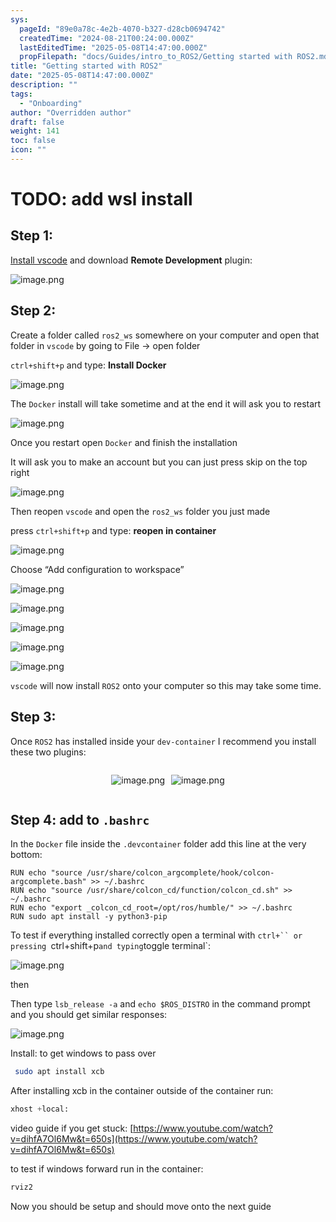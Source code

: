 ```yaml
---
sys:
  pageId: "89e0a78c-4e2b-4070-b327-d28cb0694742"
  createdTime: "2024-08-21T00:24:00.000Z"
  lastEditedTime: "2025-05-08T14:47:00.000Z"
  propFilepath: "docs/Guides/intro_to_ROS2/Getting started with ROS2.md"
title: "Getting started with ROS2"
date: "2025-05-08T14:47:00.000Z"
description: ""
tags:
  - "Onboarding"
author: "Overridden author"
draft: false
weight: 141
toc: false
icon: ""
---
```


# TODO: add wsl install

## Step 1:

[Install vscode](https://code.visualstudio.com/download) and download **Remote Development** plugin:

![image.png](https://prod-files-secure.s3.us-west-2.amazonaws.com/d518164a-d88e-44d1-a4ee-3adb3bd8bce0/efb52993-1881-4a40-b95e-6f020334f022/image.png?X-Amz-Algorithm=AWS4-HMAC-SHA256&X-Amz-Content-Sha256=UNSIGNED-PAYLOAD&X-Amz-Credential=ASIAZI2LB466TH6LOEEI%2F20250509%2Fus-west-2%2Fs3%2Faws4_request&X-Amz-Date=20250509T121503Z&X-Amz-Expires=3600&X-Amz-Security-Token=IQoJb3JpZ2luX2VjEOT%2F%2F%2F%2F%2F%2F%2F%2F%2F%2FwEaCXVzLXdlc3QtMiJIMEYCIQDjvhfwNVPuxuyXhGO2E83rliFYX0GxhCzY5nDeza06JQIhAIMpdl8gBghcgbvI1FkNu%2F7%2By0vSui9eZJeKePLwY9VxKogECI3%2F%2F%2F%2F%2F%2F%2F%2F%2F%2FwEQABoMNjM3NDIzMTgzODA1IgzrJF1pamoBgEDuAvcq3ANO66Jo4bCShZBXfwJFRIusuSnody7wMJ%2B3nYju7IMGAZUCMqLkkdHkHxQ4UU9K000vX5k1Yfb9DseOce2diduEAzlrkH1IOp738uyNeQXhHE5pLpFqrUuTrhzaeu0O8LXxt8c77W2MNhWWnIDKpJI%2FwwDwPandXZkB6VW4j%2B9KMXIso2MNcSmtj9EIJuXILkm37cuS3z%2B0aDIgGbaiiRcDvlZzJYJL0lvsx3ljU8rRWYP03x0mUIn7zgd9aSX2ozsyQsETCTzeIp4i52Da3TLsWlfORWCQNX4cHkBdeULIKA6CxZqzF%2B1AwqQOZ%2FW46U%2Fygfzs4BNryYlty1DP9ZOnuLW0cbkx6pEUv8wdmUa1DWBQBfY5NnxKyy04d3sjT2M4RGoJ3zrJ43Aajfpd1zQSZcVFk%2BEIXLVu6C4OrIRjiB%2F3x00%2BTYDPOXegVE5QZY1V07pjLsJkbPoizrDUlhhG49%2BNSR1r9%2FtXmMZnYCskQyIRCCKajtPbWAhqVsDV6xGLhUxIn3bzWTamc3IdAiqX91lv65%2B9tF%2FYTX3akOeTuYXQvco8yXsF30wgpQVpi3dwrLDMincaoWYy4boUUGIzhBait%2BpcyoMKLmlfoxOlHjFAdEx9TcAe5A1s6TCx1ffABjqkAe9cTVDZy7DRcc5omeT07Iq66mpOqJJFv8NlShbsz22ypZ3NYZGHAXzNGc7AnAOWKqh2Qi%2F1JiksfGWA59HoiCgKgPAFHeKseSVhRVRYR0YrGmXtG0LCCW%2FuYU2i%2FuU0dfEUIT1QP1TlCjd0Bxh4no%2FSzTkR1kBtFFNR4KVg%2FctNDIHGpE%2BpVqGQFuTY0e7fC8CTkxX0fOfjvBBxBbQPdM3bs1FB&X-Amz-Signature=a109b1b1b0b3d92da6811d4a12e01a02476d5af20db009506c168714f2acb1af&X-Amz-SignedHeaders=host&x-id=GetObject)

## Step 2:

Create a folder called `ros2_ws` somewhere on your computer and open that folder in `vscode` by going to File → open folder 

`ctrl+shift+p` and type: **Install Docker**

![image.png](https://prod-files-secure.s3.us-west-2.amazonaws.com/d518164a-d88e-44d1-a4ee-3adb3bd8bce0/2269dc0e-1cd5-47ff-bceb-c04ad9b2eab0/image.png?X-Amz-Algorithm=AWS4-HMAC-SHA256&X-Amz-Content-Sha256=UNSIGNED-PAYLOAD&X-Amz-Credential=ASIAZI2LB466TH6LOEEI%2F20250509%2Fus-west-2%2Fs3%2Faws4_request&X-Amz-Date=20250509T121503Z&X-Amz-Expires=3600&X-Amz-Security-Token=IQoJb3JpZ2luX2VjEOT%2F%2F%2F%2F%2F%2F%2F%2F%2F%2FwEaCXVzLXdlc3QtMiJIMEYCIQDjvhfwNVPuxuyXhGO2E83rliFYX0GxhCzY5nDeza06JQIhAIMpdl8gBghcgbvI1FkNu%2F7%2By0vSui9eZJeKePLwY9VxKogECI3%2F%2F%2F%2F%2F%2F%2F%2F%2F%2FwEQABoMNjM3NDIzMTgzODA1IgzrJF1pamoBgEDuAvcq3ANO66Jo4bCShZBXfwJFRIusuSnody7wMJ%2B3nYju7IMGAZUCMqLkkdHkHxQ4UU9K000vX5k1Yfb9DseOce2diduEAzlrkH1IOp738uyNeQXhHE5pLpFqrUuTrhzaeu0O8LXxt8c77W2MNhWWnIDKpJI%2FwwDwPandXZkB6VW4j%2B9KMXIso2MNcSmtj9EIJuXILkm37cuS3z%2B0aDIgGbaiiRcDvlZzJYJL0lvsx3ljU8rRWYP03x0mUIn7zgd9aSX2ozsyQsETCTzeIp4i52Da3TLsWlfORWCQNX4cHkBdeULIKA6CxZqzF%2B1AwqQOZ%2FW46U%2Fygfzs4BNryYlty1DP9ZOnuLW0cbkx6pEUv8wdmUa1DWBQBfY5NnxKyy04d3sjT2M4RGoJ3zrJ43Aajfpd1zQSZcVFk%2BEIXLVu6C4OrIRjiB%2F3x00%2BTYDPOXegVE5QZY1V07pjLsJkbPoizrDUlhhG49%2BNSR1r9%2FtXmMZnYCskQyIRCCKajtPbWAhqVsDV6xGLhUxIn3bzWTamc3IdAiqX91lv65%2B9tF%2FYTX3akOeTuYXQvco8yXsF30wgpQVpi3dwrLDMincaoWYy4boUUGIzhBait%2BpcyoMKLmlfoxOlHjFAdEx9TcAe5A1s6TCx1ffABjqkAe9cTVDZy7DRcc5omeT07Iq66mpOqJJFv8NlShbsz22ypZ3NYZGHAXzNGc7AnAOWKqh2Qi%2F1JiksfGWA59HoiCgKgPAFHeKseSVhRVRYR0YrGmXtG0LCCW%2FuYU2i%2FuU0dfEUIT1QP1TlCjd0Bxh4no%2FSzTkR1kBtFFNR4KVg%2FctNDIHGpE%2BpVqGQFuTY0e7fC8CTkxX0fOfjvBBxBbQPdM3bs1FB&X-Amz-Signature=d23d32763e62ab34ab966de39308e59db356ca3ff575f60b262cbf907225458d&X-Amz-SignedHeaders=host&x-id=GetObject)

The `Docker` install will take sometime and at the end it will ask you to restart

![image.png](https://prod-files-secure.s3.us-west-2.amazonaws.com/d518164a-d88e-44d1-a4ee-3adb3bd8bce0/ed233f78-be33-4b1f-b89c-9c346c0e961e/image.png?X-Amz-Algorithm=AWS4-HMAC-SHA256&X-Amz-Content-Sha256=UNSIGNED-PAYLOAD&X-Amz-Credential=ASIAZI2LB466TH6LOEEI%2F20250509%2Fus-west-2%2Fs3%2Faws4_request&X-Amz-Date=20250509T121503Z&X-Amz-Expires=3600&X-Amz-Security-Token=IQoJb3JpZ2luX2VjEOT%2F%2F%2F%2F%2F%2F%2F%2F%2F%2FwEaCXVzLXdlc3QtMiJIMEYCIQDjvhfwNVPuxuyXhGO2E83rliFYX0GxhCzY5nDeza06JQIhAIMpdl8gBghcgbvI1FkNu%2F7%2By0vSui9eZJeKePLwY9VxKogECI3%2F%2F%2F%2F%2F%2F%2F%2F%2F%2FwEQABoMNjM3NDIzMTgzODA1IgzrJF1pamoBgEDuAvcq3ANO66Jo4bCShZBXfwJFRIusuSnody7wMJ%2B3nYju7IMGAZUCMqLkkdHkHxQ4UU9K000vX5k1Yfb9DseOce2diduEAzlrkH1IOp738uyNeQXhHE5pLpFqrUuTrhzaeu0O8LXxt8c77W2MNhWWnIDKpJI%2FwwDwPandXZkB6VW4j%2B9KMXIso2MNcSmtj9EIJuXILkm37cuS3z%2B0aDIgGbaiiRcDvlZzJYJL0lvsx3ljU8rRWYP03x0mUIn7zgd9aSX2ozsyQsETCTzeIp4i52Da3TLsWlfORWCQNX4cHkBdeULIKA6CxZqzF%2B1AwqQOZ%2FW46U%2Fygfzs4BNryYlty1DP9ZOnuLW0cbkx6pEUv8wdmUa1DWBQBfY5NnxKyy04d3sjT2M4RGoJ3zrJ43Aajfpd1zQSZcVFk%2BEIXLVu6C4OrIRjiB%2F3x00%2BTYDPOXegVE5QZY1V07pjLsJkbPoizrDUlhhG49%2BNSR1r9%2FtXmMZnYCskQyIRCCKajtPbWAhqVsDV6xGLhUxIn3bzWTamc3IdAiqX91lv65%2B9tF%2FYTX3akOeTuYXQvco8yXsF30wgpQVpi3dwrLDMincaoWYy4boUUGIzhBait%2BpcyoMKLmlfoxOlHjFAdEx9TcAe5A1s6TCx1ffABjqkAe9cTVDZy7DRcc5omeT07Iq66mpOqJJFv8NlShbsz22ypZ3NYZGHAXzNGc7AnAOWKqh2Qi%2F1JiksfGWA59HoiCgKgPAFHeKseSVhRVRYR0YrGmXtG0LCCW%2FuYU2i%2FuU0dfEUIT1QP1TlCjd0Bxh4no%2FSzTkR1kBtFFNR4KVg%2FctNDIHGpE%2BpVqGQFuTY0e7fC8CTkxX0fOfjvBBxBbQPdM3bs1FB&X-Amz-Signature=c61fed5c693c2dfaa30ceaaa370762244df29222cf40d132e89470815f2508da&X-Amz-SignedHeaders=host&x-id=GetObject)

Once you restart open `Docker` and finish the installation

It will ask you to make an account but you can just press skip on the top right

![image.png](https://prod-files-secure.s3.us-west-2.amazonaws.com/d518164a-d88e-44d1-a4ee-3adb3bd8bce0/21010ad9-1659-4fd9-9f59-9932a09b2a3d/image.png?X-Amz-Algorithm=AWS4-HMAC-SHA256&X-Amz-Content-Sha256=UNSIGNED-PAYLOAD&X-Amz-Credential=ASIAZI2LB466TH6LOEEI%2F20250509%2Fus-west-2%2Fs3%2Faws4_request&X-Amz-Date=20250509T121503Z&X-Amz-Expires=3600&X-Amz-Security-Token=IQoJb3JpZ2luX2VjEOT%2F%2F%2F%2F%2F%2F%2F%2F%2F%2FwEaCXVzLXdlc3QtMiJIMEYCIQDjvhfwNVPuxuyXhGO2E83rliFYX0GxhCzY5nDeza06JQIhAIMpdl8gBghcgbvI1FkNu%2F7%2By0vSui9eZJeKePLwY9VxKogECI3%2F%2F%2F%2F%2F%2F%2F%2F%2F%2FwEQABoMNjM3NDIzMTgzODA1IgzrJF1pamoBgEDuAvcq3ANO66Jo4bCShZBXfwJFRIusuSnody7wMJ%2B3nYju7IMGAZUCMqLkkdHkHxQ4UU9K000vX5k1Yfb9DseOce2diduEAzlrkH1IOp738uyNeQXhHE5pLpFqrUuTrhzaeu0O8LXxt8c77W2MNhWWnIDKpJI%2FwwDwPandXZkB6VW4j%2B9KMXIso2MNcSmtj9EIJuXILkm37cuS3z%2B0aDIgGbaiiRcDvlZzJYJL0lvsx3ljU8rRWYP03x0mUIn7zgd9aSX2ozsyQsETCTzeIp4i52Da3TLsWlfORWCQNX4cHkBdeULIKA6CxZqzF%2B1AwqQOZ%2FW46U%2Fygfzs4BNryYlty1DP9ZOnuLW0cbkx6pEUv8wdmUa1DWBQBfY5NnxKyy04d3sjT2M4RGoJ3zrJ43Aajfpd1zQSZcVFk%2BEIXLVu6C4OrIRjiB%2F3x00%2BTYDPOXegVE5QZY1V07pjLsJkbPoizrDUlhhG49%2BNSR1r9%2FtXmMZnYCskQyIRCCKajtPbWAhqVsDV6xGLhUxIn3bzWTamc3IdAiqX91lv65%2B9tF%2FYTX3akOeTuYXQvco8yXsF30wgpQVpi3dwrLDMincaoWYy4boUUGIzhBait%2BpcyoMKLmlfoxOlHjFAdEx9TcAe5A1s6TCx1ffABjqkAe9cTVDZy7DRcc5omeT07Iq66mpOqJJFv8NlShbsz22ypZ3NYZGHAXzNGc7AnAOWKqh2Qi%2F1JiksfGWA59HoiCgKgPAFHeKseSVhRVRYR0YrGmXtG0LCCW%2FuYU2i%2FuU0dfEUIT1QP1TlCjd0Bxh4no%2FSzTkR1kBtFFNR4KVg%2FctNDIHGpE%2BpVqGQFuTY0e7fC8CTkxX0fOfjvBBxBbQPdM3bs1FB&X-Amz-Signature=ba88c7a83a82d97402a8f26119fb70c5e35c6c14c91cd633fdfb8a1eddf3ab27&X-Amz-SignedHeaders=host&x-id=GetObject)

Then reopen `vscode` and open the `ros2_ws` folder you just made

press `ctrl+shift+p` and type: **reopen in container**

![image.png](https://prod-files-secure.s3.us-west-2.amazonaws.com/d518164a-d88e-44d1-a4ee-3adb3bd8bce0/4e93b8c2-41ad-488c-8095-c74205196118/image.png?X-Amz-Algorithm=AWS4-HMAC-SHA256&X-Amz-Content-Sha256=UNSIGNED-PAYLOAD&X-Amz-Credential=ASIAZI2LB466TH6LOEEI%2F20250509%2Fus-west-2%2Fs3%2Faws4_request&X-Amz-Date=20250509T121503Z&X-Amz-Expires=3600&X-Amz-Security-Token=IQoJb3JpZ2luX2VjEOT%2F%2F%2F%2F%2F%2F%2F%2F%2F%2FwEaCXVzLXdlc3QtMiJIMEYCIQDjvhfwNVPuxuyXhGO2E83rliFYX0GxhCzY5nDeza06JQIhAIMpdl8gBghcgbvI1FkNu%2F7%2By0vSui9eZJeKePLwY9VxKogECI3%2F%2F%2F%2F%2F%2F%2F%2F%2F%2FwEQABoMNjM3NDIzMTgzODA1IgzrJF1pamoBgEDuAvcq3ANO66Jo4bCShZBXfwJFRIusuSnody7wMJ%2B3nYju7IMGAZUCMqLkkdHkHxQ4UU9K000vX5k1Yfb9DseOce2diduEAzlrkH1IOp738uyNeQXhHE5pLpFqrUuTrhzaeu0O8LXxt8c77W2MNhWWnIDKpJI%2FwwDwPandXZkB6VW4j%2B9KMXIso2MNcSmtj9EIJuXILkm37cuS3z%2B0aDIgGbaiiRcDvlZzJYJL0lvsx3ljU8rRWYP03x0mUIn7zgd9aSX2ozsyQsETCTzeIp4i52Da3TLsWlfORWCQNX4cHkBdeULIKA6CxZqzF%2B1AwqQOZ%2FW46U%2Fygfzs4BNryYlty1DP9ZOnuLW0cbkx6pEUv8wdmUa1DWBQBfY5NnxKyy04d3sjT2M4RGoJ3zrJ43Aajfpd1zQSZcVFk%2BEIXLVu6C4OrIRjiB%2F3x00%2BTYDPOXegVE5QZY1V07pjLsJkbPoizrDUlhhG49%2BNSR1r9%2FtXmMZnYCskQyIRCCKajtPbWAhqVsDV6xGLhUxIn3bzWTamc3IdAiqX91lv65%2B9tF%2FYTX3akOeTuYXQvco8yXsF30wgpQVpi3dwrLDMincaoWYy4boUUGIzhBait%2BpcyoMKLmlfoxOlHjFAdEx9TcAe5A1s6TCx1ffABjqkAe9cTVDZy7DRcc5omeT07Iq66mpOqJJFv8NlShbsz22ypZ3NYZGHAXzNGc7AnAOWKqh2Qi%2F1JiksfGWA59HoiCgKgPAFHeKseSVhRVRYR0YrGmXtG0LCCW%2FuYU2i%2FuU0dfEUIT1QP1TlCjd0Bxh4no%2FSzTkR1kBtFFNR4KVg%2FctNDIHGpE%2BpVqGQFuTY0e7fC8CTkxX0fOfjvBBxBbQPdM3bs1FB&X-Amz-Signature=dbb4898b444ce04fc17a7dff2beb2b0ca6e7b00aae838b624cae15ac93158dce&X-Amz-SignedHeaders=host&x-id=GetObject)

Choose “Add configuration to workspace”

![image.png](https://prod-files-secure.s3.us-west-2.amazonaws.com/d518164a-d88e-44d1-a4ee-3adb3bd8bce0/9560b282-5060-4989-ba37-97e7b2c22476/image.png?X-Amz-Algorithm=AWS4-HMAC-SHA256&X-Amz-Content-Sha256=UNSIGNED-PAYLOAD&X-Amz-Credential=ASIAZI2LB466TH6LOEEI%2F20250509%2Fus-west-2%2Fs3%2Faws4_request&X-Amz-Date=20250509T121503Z&X-Amz-Expires=3600&X-Amz-Security-Token=IQoJb3JpZ2luX2VjEOT%2F%2F%2F%2F%2F%2F%2F%2F%2F%2FwEaCXVzLXdlc3QtMiJIMEYCIQDjvhfwNVPuxuyXhGO2E83rliFYX0GxhCzY5nDeza06JQIhAIMpdl8gBghcgbvI1FkNu%2F7%2By0vSui9eZJeKePLwY9VxKogECI3%2F%2F%2F%2F%2F%2F%2F%2F%2F%2FwEQABoMNjM3NDIzMTgzODA1IgzrJF1pamoBgEDuAvcq3ANO66Jo4bCShZBXfwJFRIusuSnody7wMJ%2B3nYju7IMGAZUCMqLkkdHkHxQ4UU9K000vX5k1Yfb9DseOce2diduEAzlrkH1IOp738uyNeQXhHE5pLpFqrUuTrhzaeu0O8LXxt8c77W2MNhWWnIDKpJI%2FwwDwPandXZkB6VW4j%2B9KMXIso2MNcSmtj9EIJuXILkm37cuS3z%2B0aDIgGbaiiRcDvlZzJYJL0lvsx3ljU8rRWYP03x0mUIn7zgd9aSX2ozsyQsETCTzeIp4i52Da3TLsWlfORWCQNX4cHkBdeULIKA6CxZqzF%2B1AwqQOZ%2FW46U%2Fygfzs4BNryYlty1DP9ZOnuLW0cbkx6pEUv8wdmUa1DWBQBfY5NnxKyy04d3sjT2M4RGoJ3zrJ43Aajfpd1zQSZcVFk%2BEIXLVu6C4OrIRjiB%2F3x00%2BTYDPOXegVE5QZY1V07pjLsJkbPoizrDUlhhG49%2BNSR1r9%2FtXmMZnYCskQyIRCCKajtPbWAhqVsDV6xGLhUxIn3bzWTamc3IdAiqX91lv65%2B9tF%2FYTX3akOeTuYXQvco8yXsF30wgpQVpi3dwrLDMincaoWYy4boUUGIzhBait%2BpcyoMKLmlfoxOlHjFAdEx9TcAe5A1s6TCx1ffABjqkAe9cTVDZy7DRcc5omeT07Iq66mpOqJJFv8NlShbsz22ypZ3NYZGHAXzNGc7AnAOWKqh2Qi%2F1JiksfGWA59HoiCgKgPAFHeKseSVhRVRYR0YrGmXtG0LCCW%2FuYU2i%2FuU0dfEUIT1QP1TlCjd0Bxh4no%2FSzTkR1kBtFFNR4KVg%2FctNDIHGpE%2BpVqGQFuTY0e7fC8CTkxX0fOfjvBBxBbQPdM3bs1FB&X-Amz-Signature=c537f9a1489e88cb11497729387f9058d657985c46ae01d909675e4856030774&X-Amz-SignedHeaders=host&x-id=GetObject)

![image.png](https://prod-files-secure.s3.us-west-2.amazonaws.com/d518164a-d88e-44d1-a4ee-3adb3bd8bce0/2ee63f81-886b-48e8-a553-dc6e5eac99e4/image.png?X-Amz-Algorithm=AWS4-HMAC-SHA256&X-Amz-Content-Sha256=UNSIGNED-PAYLOAD&X-Amz-Credential=ASIAZI2LB466TH6LOEEI%2F20250509%2Fus-west-2%2Fs3%2Faws4_request&X-Amz-Date=20250509T121503Z&X-Amz-Expires=3600&X-Amz-Security-Token=IQoJb3JpZ2luX2VjEOT%2F%2F%2F%2F%2F%2F%2F%2F%2F%2FwEaCXVzLXdlc3QtMiJIMEYCIQDjvhfwNVPuxuyXhGO2E83rliFYX0GxhCzY5nDeza06JQIhAIMpdl8gBghcgbvI1FkNu%2F7%2By0vSui9eZJeKePLwY9VxKogECI3%2F%2F%2F%2F%2F%2F%2F%2F%2F%2FwEQABoMNjM3NDIzMTgzODA1IgzrJF1pamoBgEDuAvcq3ANO66Jo4bCShZBXfwJFRIusuSnody7wMJ%2B3nYju7IMGAZUCMqLkkdHkHxQ4UU9K000vX5k1Yfb9DseOce2diduEAzlrkH1IOp738uyNeQXhHE5pLpFqrUuTrhzaeu0O8LXxt8c77W2MNhWWnIDKpJI%2FwwDwPandXZkB6VW4j%2B9KMXIso2MNcSmtj9EIJuXILkm37cuS3z%2B0aDIgGbaiiRcDvlZzJYJL0lvsx3ljU8rRWYP03x0mUIn7zgd9aSX2ozsyQsETCTzeIp4i52Da3TLsWlfORWCQNX4cHkBdeULIKA6CxZqzF%2B1AwqQOZ%2FW46U%2Fygfzs4BNryYlty1DP9ZOnuLW0cbkx6pEUv8wdmUa1DWBQBfY5NnxKyy04d3sjT2M4RGoJ3zrJ43Aajfpd1zQSZcVFk%2BEIXLVu6C4OrIRjiB%2F3x00%2BTYDPOXegVE5QZY1V07pjLsJkbPoizrDUlhhG49%2BNSR1r9%2FtXmMZnYCskQyIRCCKajtPbWAhqVsDV6xGLhUxIn3bzWTamc3IdAiqX91lv65%2B9tF%2FYTX3akOeTuYXQvco8yXsF30wgpQVpi3dwrLDMincaoWYy4boUUGIzhBait%2BpcyoMKLmlfoxOlHjFAdEx9TcAe5A1s6TCx1ffABjqkAe9cTVDZy7DRcc5omeT07Iq66mpOqJJFv8NlShbsz22ypZ3NYZGHAXzNGc7AnAOWKqh2Qi%2F1JiksfGWA59HoiCgKgPAFHeKseSVhRVRYR0YrGmXtG0LCCW%2FuYU2i%2FuU0dfEUIT1QP1TlCjd0Bxh4no%2FSzTkR1kBtFFNR4KVg%2FctNDIHGpE%2BpVqGQFuTY0e7fC8CTkxX0fOfjvBBxBbQPdM3bs1FB&X-Amz-Signature=917228ad72f22455a48b92399595588e7186b2e043f855e0ead60c6fab2a800f&X-Amz-SignedHeaders=host&x-id=GetObject)

![image.png](https://prod-files-secure.s3.us-west-2.amazonaws.com/d518164a-d88e-44d1-a4ee-3adb3bd8bce0/ae1580b2-b048-407e-aed9-b584224a7a04/image.png?X-Amz-Algorithm=AWS4-HMAC-SHA256&X-Amz-Content-Sha256=UNSIGNED-PAYLOAD&X-Amz-Credential=ASIAZI2LB466TH6LOEEI%2F20250509%2Fus-west-2%2Fs3%2Faws4_request&X-Amz-Date=20250509T121503Z&X-Amz-Expires=3600&X-Amz-Security-Token=IQoJb3JpZ2luX2VjEOT%2F%2F%2F%2F%2F%2F%2F%2F%2F%2FwEaCXVzLXdlc3QtMiJIMEYCIQDjvhfwNVPuxuyXhGO2E83rliFYX0GxhCzY5nDeza06JQIhAIMpdl8gBghcgbvI1FkNu%2F7%2By0vSui9eZJeKePLwY9VxKogECI3%2F%2F%2F%2F%2F%2F%2F%2F%2F%2FwEQABoMNjM3NDIzMTgzODA1IgzrJF1pamoBgEDuAvcq3ANO66Jo4bCShZBXfwJFRIusuSnody7wMJ%2B3nYju7IMGAZUCMqLkkdHkHxQ4UU9K000vX5k1Yfb9DseOce2diduEAzlrkH1IOp738uyNeQXhHE5pLpFqrUuTrhzaeu0O8LXxt8c77W2MNhWWnIDKpJI%2FwwDwPandXZkB6VW4j%2B9KMXIso2MNcSmtj9EIJuXILkm37cuS3z%2B0aDIgGbaiiRcDvlZzJYJL0lvsx3ljU8rRWYP03x0mUIn7zgd9aSX2ozsyQsETCTzeIp4i52Da3TLsWlfORWCQNX4cHkBdeULIKA6CxZqzF%2B1AwqQOZ%2FW46U%2Fygfzs4BNryYlty1DP9ZOnuLW0cbkx6pEUv8wdmUa1DWBQBfY5NnxKyy04d3sjT2M4RGoJ3zrJ43Aajfpd1zQSZcVFk%2BEIXLVu6C4OrIRjiB%2F3x00%2BTYDPOXegVE5QZY1V07pjLsJkbPoizrDUlhhG49%2BNSR1r9%2FtXmMZnYCskQyIRCCKajtPbWAhqVsDV6xGLhUxIn3bzWTamc3IdAiqX91lv65%2B9tF%2FYTX3akOeTuYXQvco8yXsF30wgpQVpi3dwrLDMincaoWYy4boUUGIzhBait%2BpcyoMKLmlfoxOlHjFAdEx9TcAe5A1s6TCx1ffABjqkAe9cTVDZy7DRcc5omeT07Iq66mpOqJJFv8NlShbsz22ypZ3NYZGHAXzNGc7AnAOWKqh2Qi%2F1JiksfGWA59HoiCgKgPAFHeKseSVhRVRYR0YrGmXtG0LCCW%2FuYU2i%2FuU0dfEUIT1QP1TlCjd0Bxh4no%2FSzTkR1kBtFFNR4KVg%2FctNDIHGpE%2BpVqGQFuTY0e7fC8CTkxX0fOfjvBBxBbQPdM3bs1FB&X-Amz-Signature=994320040eb2819b2e120787874491503371719d1332f938792fa95f7c26427a&X-Amz-SignedHeaders=host&x-id=GetObject)

![image.png](https://prod-files-secure.s3.us-west-2.amazonaws.com/d518164a-d88e-44d1-a4ee-3adb3bd8bce0/53255b28-f75e-430f-b9e3-c0ac8577e42b/image.png?X-Amz-Algorithm=AWS4-HMAC-SHA256&X-Amz-Content-Sha256=UNSIGNED-PAYLOAD&X-Amz-Credential=ASIAZI2LB466TH6LOEEI%2F20250509%2Fus-west-2%2Fs3%2Faws4_request&X-Amz-Date=20250509T121503Z&X-Amz-Expires=3600&X-Amz-Security-Token=IQoJb3JpZ2luX2VjEOT%2F%2F%2F%2F%2F%2F%2F%2F%2F%2FwEaCXVzLXdlc3QtMiJIMEYCIQDjvhfwNVPuxuyXhGO2E83rliFYX0GxhCzY5nDeza06JQIhAIMpdl8gBghcgbvI1FkNu%2F7%2By0vSui9eZJeKePLwY9VxKogECI3%2F%2F%2F%2F%2F%2F%2F%2F%2F%2FwEQABoMNjM3NDIzMTgzODA1IgzrJF1pamoBgEDuAvcq3ANO66Jo4bCShZBXfwJFRIusuSnody7wMJ%2B3nYju7IMGAZUCMqLkkdHkHxQ4UU9K000vX5k1Yfb9DseOce2diduEAzlrkH1IOp738uyNeQXhHE5pLpFqrUuTrhzaeu0O8LXxt8c77W2MNhWWnIDKpJI%2FwwDwPandXZkB6VW4j%2B9KMXIso2MNcSmtj9EIJuXILkm37cuS3z%2B0aDIgGbaiiRcDvlZzJYJL0lvsx3ljU8rRWYP03x0mUIn7zgd9aSX2ozsyQsETCTzeIp4i52Da3TLsWlfORWCQNX4cHkBdeULIKA6CxZqzF%2B1AwqQOZ%2FW46U%2Fygfzs4BNryYlty1DP9ZOnuLW0cbkx6pEUv8wdmUa1DWBQBfY5NnxKyy04d3sjT2M4RGoJ3zrJ43Aajfpd1zQSZcVFk%2BEIXLVu6C4OrIRjiB%2F3x00%2BTYDPOXegVE5QZY1V07pjLsJkbPoizrDUlhhG49%2BNSR1r9%2FtXmMZnYCskQyIRCCKajtPbWAhqVsDV6xGLhUxIn3bzWTamc3IdAiqX91lv65%2B9tF%2FYTX3akOeTuYXQvco8yXsF30wgpQVpi3dwrLDMincaoWYy4boUUGIzhBait%2BpcyoMKLmlfoxOlHjFAdEx9TcAe5A1s6TCx1ffABjqkAe9cTVDZy7DRcc5omeT07Iq66mpOqJJFv8NlShbsz22ypZ3NYZGHAXzNGc7AnAOWKqh2Qi%2F1JiksfGWA59HoiCgKgPAFHeKseSVhRVRYR0YrGmXtG0LCCW%2FuYU2i%2FuU0dfEUIT1QP1TlCjd0Bxh4no%2FSzTkR1kBtFFNR4KVg%2FctNDIHGpE%2BpVqGQFuTY0e7fC8CTkxX0fOfjvBBxBbQPdM3bs1FB&X-Amz-Signature=6c528c86ff12ae97f9a15c89a523bc01c5eb17c21a75e1b847c08d2ae2b8e99a&X-Amz-SignedHeaders=host&x-id=GetObject)

![image.png](https://prod-files-secure.s3.us-west-2.amazonaws.com/d518164a-d88e-44d1-a4ee-3adb3bd8bce0/7c562767-5af9-4ffb-97d1-327bcdf4ee00/image.png?X-Amz-Algorithm=AWS4-HMAC-SHA256&X-Amz-Content-Sha256=UNSIGNED-PAYLOAD&X-Amz-Credential=ASIAZI2LB466TH6LOEEI%2F20250509%2Fus-west-2%2Fs3%2Faws4_request&X-Amz-Date=20250509T121503Z&X-Amz-Expires=3600&X-Amz-Security-Token=IQoJb3JpZ2luX2VjEOT%2F%2F%2F%2F%2F%2F%2F%2F%2F%2FwEaCXVzLXdlc3QtMiJIMEYCIQDjvhfwNVPuxuyXhGO2E83rliFYX0GxhCzY5nDeza06JQIhAIMpdl8gBghcgbvI1FkNu%2F7%2By0vSui9eZJeKePLwY9VxKogECI3%2F%2F%2F%2F%2F%2F%2F%2F%2F%2FwEQABoMNjM3NDIzMTgzODA1IgzrJF1pamoBgEDuAvcq3ANO66Jo4bCShZBXfwJFRIusuSnody7wMJ%2B3nYju7IMGAZUCMqLkkdHkHxQ4UU9K000vX5k1Yfb9DseOce2diduEAzlrkH1IOp738uyNeQXhHE5pLpFqrUuTrhzaeu0O8LXxt8c77W2MNhWWnIDKpJI%2FwwDwPandXZkB6VW4j%2B9KMXIso2MNcSmtj9EIJuXILkm37cuS3z%2B0aDIgGbaiiRcDvlZzJYJL0lvsx3ljU8rRWYP03x0mUIn7zgd9aSX2ozsyQsETCTzeIp4i52Da3TLsWlfORWCQNX4cHkBdeULIKA6CxZqzF%2B1AwqQOZ%2FW46U%2Fygfzs4BNryYlty1DP9ZOnuLW0cbkx6pEUv8wdmUa1DWBQBfY5NnxKyy04d3sjT2M4RGoJ3zrJ43Aajfpd1zQSZcVFk%2BEIXLVu6C4OrIRjiB%2F3x00%2BTYDPOXegVE5QZY1V07pjLsJkbPoizrDUlhhG49%2BNSR1r9%2FtXmMZnYCskQyIRCCKajtPbWAhqVsDV6xGLhUxIn3bzWTamc3IdAiqX91lv65%2B9tF%2FYTX3akOeTuYXQvco8yXsF30wgpQVpi3dwrLDMincaoWYy4boUUGIzhBait%2BpcyoMKLmlfoxOlHjFAdEx9TcAe5A1s6TCx1ffABjqkAe9cTVDZy7DRcc5omeT07Iq66mpOqJJFv8NlShbsz22ypZ3NYZGHAXzNGc7AnAOWKqh2Qi%2F1JiksfGWA59HoiCgKgPAFHeKseSVhRVRYR0YrGmXtG0LCCW%2FuYU2i%2FuU0dfEUIT1QP1TlCjd0Bxh4no%2FSzTkR1kBtFFNR4KVg%2FctNDIHGpE%2BpVqGQFuTY0e7fC8CTkxX0fOfjvBBxBbQPdM3bs1FB&X-Amz-Signature=b75f72760f2e8d8cfb867fa8619ceda706d21ea717bfd6f00287b53268a7720f&X-Amz-SignedHeaders=host&x-id=GetObject)

`vscode` will now install `ROS2` onto your computer so this may take some time.

## Step 3:

Once `ROS2` has installed inside your `dev-container` I recommend you install these two plugins:

<div style="display: flex;flex-direction: row; column-gap:10px; max-width: 630px;justify-content: center;">
<div>

![image.png](https://prod-files-secure.s3.us-west-2.amazonaws.com/d518164a-d88e-44d1-a4ee-3adb3bd8bce0/3fc3d550-5a54-4ba1-ba6b-faa01cdb7369/image.png?X-Amz-Algorithm=AWS4-HMAC-SHA256&X-Amz-Content-Sha256=UNSIGNED-PAYLOAD&X-Amz-Credential=ASIAZI2LB466YWFLILM7%2F20250509%2Fus-west-2%2Fs3%2Faws4_request&X-Amz-Date=20250509T121508Z&X-Amz-Expires=3600&X-Amz-Security-Token=IQoJb3JpZ2luX2VjEOT%2F%2F%2F%2F%2F%2F%2F%2F%2F%2FwEaCXVzLXdlc3QtMiJHMEUCIEZ5ArYV4e0up5kYv1ohXcuv3r50a6VOm5E%2FJsCuMG14AiEA4W4L%2FsPd0tgr67zHHIQvxUPg3VpCSj8vGbEeUFYxkxgqiAQIjf%2F%2F%2F%2F%2F%2F%2F%2F%2F%2FARAAGgw2Mzc0MjMxODM4MDUiDCSOf5eZ87bABS0y9CrcAzhQZINg9MOh59g42LxF3Qcaz9xJvNg9%2BsG92BuodJJu0z%2FdkmSJvalB7jvp2cmWAvU5j%2Btk%2ByME2M2Fd%2BaB%2BzxM5HSXAevZFN9%2Biv45MykM7dLRFwbMuB3HETYtQMy%2BifbJZoJB%2BLKi74Jxabz0JFP7lzGi98UqhXwMeR3hXgqO4aNY0m%2Bm76Wz7%2FRReIPjsJStV2JXSRdHo1bY0yyOJKHzHoVZqGA%2ByAO63eccAMxO8zZv1ZSBrhxBM1ozkeZ%2F8SoDSiJthu%2F1UPQ0jZSdpG8tn0j8COkqKM3nb8pdKa0RqM%2BtlLJ5z6rHDhwjU6lfVy%2F6juNKuRWFXvoRTkSXMJg1blCgTxc3xuEPjzOpcPtz%2FCm13GzQEw1koKsC4ICALO1kXKfG8bOX5yewKibwaOJJgl4sq24bg0mjyeKJ6Oyz5wMX1CF2Zardkx823fePdYbtJTDPB1zi9e5%2BdznbMiNeUolKfFxS%2FBNrqOUtuojVidU1y9xPFdFH9%2FBwbMWfdgP1LBJ2IBYGoId0vgLtMs82IXrtvv9Zt1MKDecUoNNS7vZVwIioppT3Cf%2BxP8I0vwy3ZR1sKwa%2BJ0iXlcpNzzCCNPx11mEZjdNT9Pzy2Q0Can7pkHin2rW5vwfTMM7V98AGOqUB%2F13HhoDiU%2FeYtpGVSelWyLGbQPVFurvW%2F8%2FduHTRcZyCe0cL8jP%2FR9hWB4VxxaGwHTF9pOELMV28izVljsNMTAYDTQNBpYS%2FGWCiwnTKMpnlyafmT2zmFyNI%2BKLoqNwh2FjZMklSslz5YLNDFqJeqzcgBAluKX5PMCvXgO9qyx5OMvKqYhesyJTjXgyISoVmamRVsBzSJLb1Ze0zXo60wsN6R%2BBJ&X-Amz-Signature=f326cdc15ce1ceef6e9c999ec358406cbe0fb2a98163ba53b6526e1445f506e6&X-Amz-SignedHeaders=host&x-id=GetObject)

</div>
<div>

![image.png](https://prod-files-secure.s3.us-west-2.amazonaws.com/d518164a-d88e-44d1-a4ee-3adb3bd8bce0/d994cc66-13c2-4093-a5a3-f84cf4601a82/image.png?X-Amz-Algorithm=AWS4-HMAC-SHA256&X-Amz-Content-Sha256=UNSIGNED-PAYLOAD&X-Amz-Credential=ASIAZI2LB4664MLXISPW%2F20250509%2Fus-west-2%2Fs3%2Faws4_request&X-Amz-Date=20250509T121509Z&X-Amz-Expires=3600&X-Amz-Security-Token=IQoJb3JpZ2luX2VjEOT%2F%2F%2F%2F%2F%2F%2F%2F%2F%2FwEaCXVzLXdlc3QtMiJGMEQCIE4w7AXNwzqmzni6%2FGgIy6Nc9SJpuj2XiatD7RP1g657AiBJguCRIML6qf2c1Org4eha%2BZOHmQOkyGCKA5LVvQD2bSqIBAiN%2F%2F%2F%2F%2F%2F%2F%2F%2F%2F8BEAAaDDYzNzQyMzE4MzgwNSIMjSqm9TKPLbX1P0I0KtwDbsUqsu8Gcyu8h1Zs28QJNs%2BGDFU%2FgNChzyPfHIJtU1gqRURh%2BTIJOqnQqJzmGtvT1GUSud5qlgI2izgvI3W%2BDCJqAs5fIoZ%2B7JaOD2QGjbgF0mxb%2FAR6zqWCli1QpcBQ8dPx%2FwqKAm3oq0UBQEbmR4GeqW%2FBjUP6Nru92%2F4RgBmkBJ18KM8SyZYWAlj9eIDqgXSbnJA5eMA0o6ESGCilJwQjnc2osSXkHfyy1sM8vqIymQGDpyEHOHMoasai1GvAno2pcptXIadq%2FUw70U9ogBnK6QgFLLPZEPWzebQ2XMaDO0ymWvKuvUattnrYfSQgUcYNKtASEYnO43Aj5XrYNWOYE6oxnbtIPxphqQn5cs7vGpcdjHYsZE%2F6Od5aD3YFoXWDkX%2BAKJJWcNfNRY6AL5cLKod%2B9po1Y8oK2Ve%2Fcx1SxMTCvtZMjMMRUOkcC%2BppUmrsnVxh6oxHn0%2BOJZhU%2BALA6r8rhZd30q6FihgVHpSXQpJUAF9cHdDGFNU%2BWjE%2Fr9jIIemuHBPtIwvxerzUEFmMFrax7FqDcgnzTj0lcD4N9sOgKX7SN3vVtD9RUdBinjnOtnnSwPqgytKqyBKrrArjEM15Axmde59salZHVUbmx5Q23if5P%2FUSDxow2NX3wAY6pgGD7xZuzDMqyp%2FuYY5%2F455s3jAIvsHP9fNdscX9enHm9K8lP%2BB9Qn13gML6qWVpn2UjywHeEwd1hvHRPKMEjoINxBax5zUL9gSFkyil%2BF%2BW8pXyKo1HaGY%2B1%2BVp1aDLKx4Hhja9yb4jxlkFjqzncAxn5145V2VQ3Pwg4Hct0iPZT%2FuP%2BNkfJkFjqpQ06ef5fPZse%2BAuBBOe0iWsJoLGK4KWsfJxkavb&X-Amz-Signature=1445af923aecb8c9faa060f0aba6b22500eec81677df6731c22be7f9b7996dfb&X-Amz-SignedHeaders=host&x-id=GetObject)

</div>
</div>

## Step 4: add to `.bashrc`

In the `Docker` file inside the `.devcontainer` folder add this line at the very bottom: 

```docker
RUN echo "source /usr/share/colcon_argcomplete/hook/colcon-argcomplete.bash" >> ~/.bashrc
RUN echo "source /usr/share/colcon_cd/function/colcon_cd.sh" >> ~/.bashrc
RUN echo "export _colcon_cd_root=/opt/ros/humble/" >> ~/.bashrc
RUN sudo apt install -y python3-pip 
```

To test if everything installed correctly open a terminal with `ctrl+`` or pressing `ctrl+shift+p` and typing `toggle terminal`:

![image.png](https://prod-files-secure.s3.us-west-2.amazonaws.com/d518164a-d88e-44d1-a4ee-3adb3bd8bce0/6a4943d8-b04e-4c02-9a58-775f3384d1a5/image.png?X-Amz-Algorithm=AWS4-HMAC-SHA256&X-Amz-Content-Sha256=UNSIGNED-PAYLOAD&X-Amz-Credential=ASIAZI2LB466TH6LOEEI%2F20250509%2Fus-west-2%2Fs3%2Faws4_request&X-Amz-Date=20250509T121503Z&X-Amz-Expires=3600&X-Amz-Security-Token=IQoJb3JpZ2luX2VjEOT%2F%2F%2F%2F%2F%2F%2F%2F%2F%2FwEaCXVzLXdlc3QtMiJIMEYCIQDjvhfwNVPuxuyXhGO2E83rliFYX0GxhCzY5nDeza06JQIhAIMpdl8gBghcgbvI1FkNu%2F7%2By0vSui9eZJeKePLwY9VxKogECI3%2F%2F%2F%2F%2F%2F%2F%2F%2F%2FwEQABoMNjM3NDIzMTgzODA1IgzrJF1pamoBgEDuAvcq3ANO66Jo4bCShZBXfwJFRIusuSnody7wMJ%2B3nYju7IMGAZUCMqLkkdHkHxQ4UU9K000vX5k1Yfb9DseOce2diduEAzlrkH1IOp738uyNeQXhHE5pLpFqrUuTrhzaeu0O8LXxt8c77W2MNhWWnIDKpJI%2FwwDwPandXZkB6VW4j%2B9KMXIso2MNcSmtj9EIJuXILkm37cuS3z%2B0aDIgGbaiiRcDvlZzJYJL0lvsx3ljU8rRWYP03x0mUIn7zgd9aSX2ozsyQsETCTzeIp4i52Da3TLsWlfORWCQNX4cHkBdeULIKA6CxZqzF%2B1AwqQOZ%2FW46U%2Fygfzs4BNryYlty1DP9ZOnuLW0cbkx6pEUv8wdmUa1DWBQBfY5NnxKyy04d3sjT2M4RGoJ3zrJ43Aajfpd1zQSZcVFk%2BEIXLVu6C4OrIRjiB%2F3x00%2BTYDPOXegVE5QZY1V07pjLsJkbPoizrDUlhhG49%2BNSR1r9%2FtXmMZnYCskQyIRCCKajtPbWAhqVsDV6xGLhUxIn3bzWTamc3IdAiqX91lv65%2B9tF%2FYTX3akOeTuYXQvco8yXsF30wgpQVpi3dwrLDMincaoWYy4boUUGIzhBait%2BpcyoMKLmlfoxOlHjFAdEx9TcAe5A1s6TCx1ffABjqkAe9cTVDZy7DRcc5omeT07Iq66mpOqJJFv8NlShbsz22ypZ3NYZGHAXzNGc7AnAOWKqh2Qi%2F1JiksfGWA59HoiCgKgPAFHeKseSVhRVRYR0YrGmXtG0LCCW%2FuYU2i%2FuU0dfEUIT1QP1TlCjd0Bxh4no%2FSzTkR1kBtFFNR4KVg%2FctNDIHGpE%2BpVqGQFuTY0e7fC8CTkxX0fOfjvBBxBbQPdM3bs1FB&X-Amz-Signature=3c74a82e7121dd55b95e427ef8cb06806861c155a56abc2de1c6319581b95eca&X-Amz-SignedHeaders=host&x-id=GetObject)

then 

Then type `lsb_release -a` and `echo $ROS_DISTRO` in the command prompt and you should get similar responses:

![image.png](https://prod-files-secure.s3.us-west-2.amazonaws.com/d518164a-d88e-44d1-a4ee-3adb3bd8bce0/3e635dec-a805-4e85-8b9e-d000e5b71a4e/image.png?X-Amz-Algorithm=AWS4-HMAC-SHA256&X-Amz-Content-Sha256=UNSIGNED-PAYLOAD&X-Amz-Credential=ASIAZI2LB466TH6LOEEI%2F20250509%2Fus-west-2%2Fs3%2Faws4_request&X-Amz-Date=20250509T121503Z&X-Amz-Expires=3600&X-Amz-Security-Token=IQoJb3JpZ2luX2VjEOT%2F%2F%2F%2F%2F%2F%2F%2F%2F%2FwEaCXVzLXdlc3QtMiJIMEYCIQDjvhfwNVPuxuyXhGO2E83rliFYX0GxhCzY5nDeza06JQIhAIMpdl8gBghcgbvI1FkNu%2F7%2By0vSui9eZJeKePLwY9VxKogECI3%2F%2F%2F%2F%2F%2F%2F%2F%2F%2FwEQABoMNjM3NDIzMTgzODA1IgzrJF1pamoBgEDuAvcq3ANO66Jo4bCShZBXfwJFRIusuSnody7wMJ%2B3nYju7IMGAZUCMqLkkdHkHxQ4UU9K000vX5k1Yfb9DseOce2diduEAzlrkH1IOp738uyNeQXhHE5pLpFqrUuTrhzaeu0O8LXxt8c77W2MNhWWnIDKpJI%2FwwDwPandXZkB6VW4j%2B9KMXIso2MNcSmtj9EIJuXILkm37cuS3z%2B0aDIgGbaiiRcDvlZzJYJL0lvsx3ljU8rRWYP03x0mUIn7zgd9aSX2ozsyQsETCTzeIp4i52Da3TLsWlfORWCQNX4cHkBdeULIKA6CxZqzF%2B1AwqQOZ%2FW46U%2Fygfzs4BNryYlty1DP9ZOnuLW0cbkx6pEUv8wdmUa1DWBQBfY5NnxKyy04d3sjT2M4RGoJ3zrJ43Aajfpd1zQSZcVFk%2BEIXLVu6C4OrIRjiB%2F3x00%2BTYDPOXegVE5QZY1V07pjLsJkbPoizrDUlhhG49%2BNSR1r9%2FtXmMZnYCskQyIRCCKajtPbWAhqVsDV6xGLhUxIn3bzWTamc3IdAiqX91lv65%2B9tF%2FYTX3akOeTuYXQvco8yXsF30wgpQVpi3dwrLDMincaoWYy4boUUGIzhBait%2BpcyoMKLmlfoxOlHjFAdEx9TcAe5A1s6TCx1ffABjqkAe9cTVDZy7DRcc5omeT07Iq66mpOqJJFv8NlShbsz22ypZ3NYZGHAXzNGc7AnAOWKqh2Qi%2F1JiksfGWA59HoiCgKgPAFHeKseSVhRVRYR0YrGmXtG0LCCW%2FuYU2i%2FuU0dfEUIT1QP1TlCjd0Bxh4no%2FSzTkR1kBtFFNR4KVg%2FctNDIHGpE%2BpVqGQFuTY0e7fC8CTkxX0fOfjvBBxBbQPdM3bs1FB&X-Amz-Signature=3706716acb2778211822a46cc0d7c0f6eb3cfc75cfadfcd22130756eb1afb042&X-Amz-SignedHeaders=host&x-id=GetObject)

Install:  to get windows to pass over

```bash
 sudo apt install xcb
```

After installing xcb in the container outside of the container run:

```python
xhost +local:
```

video guide if you get stuck: [https://www.youtube.com/watch?v=dihfA7Ol6Mw&t=650s](https://www.youtube.com/watch?v=dihfA7Ol6Mw&t=650s)

to test if windows forward run in the container:

```bash
rviz2
```

Now you should be setup and should move onto the next guide 
